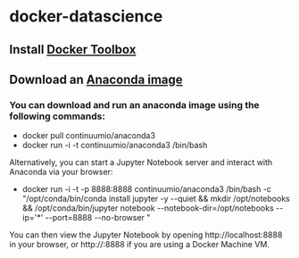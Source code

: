 # docker-datascience

## Install [Docker Toolbox](https://www.docker.com/products/docker-toolbox)

## Download an [Anaconda image](https://hub.docker.com/r/continuumio/anaconda3/)

### You can download and run an anaconda image using the following commands:

* docker pull continuumio/anaconda3
* docker run -i -t continuumio/anaconda3 /bin/bash

Alternatively, you can start a Jupyter Notebook server and interact with Anaconda via your browser:

* docker run -i -t -p 8888:8888 continuumio/anaconda3 /bin/bash -c "/opt/conda/bin/conda install jupyter -y --quiet &&
mkdir /opt/notebooks && /opt/conda/bin/jupyter notebook --notebook-dir=/opt/notebooks --ip='*' --port=8888 --no-browser
"

You can then view the Jupyter Notebook by opening http://localhost:8888 in your browser, or http://<DOCKER-MACHINE-IP>:8888 if you are using a Docker Machine VM.
